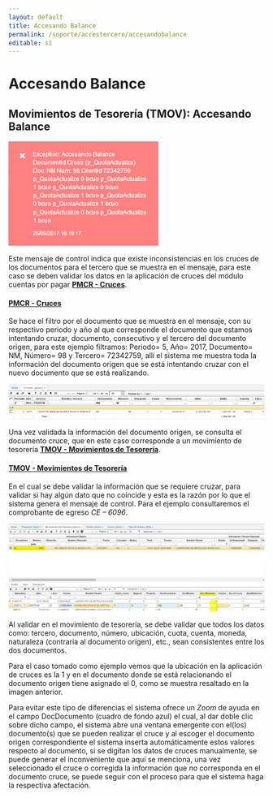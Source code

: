 ```yaml
---
layout: default
title: Accesando Balance
permalink: /soporte/accestercero/accesandobalance
editable: si
---
```


# Accesando Balance

## Movimientos de Tesorería (TMOV): Accesando Balance

![](tmov1.png)

Este mensaje de control indica que existe inconsistencias en los cruces de los documentos para el tercero que se muestra en el mensaje, para este caso se deben validar los datos en la aplicación de cruces del módulo cuentas por pagar [**PMCR - Cruces**](http://docs.oasiscom.com/Operacion/erp/cuentas/pmovimient/pmcr).


#### [**PMCR - Cruces**](http://docs.oasiscom.com/Operacion/erp/cuentas/pmovimient/pmcr)

Se hace el filtro por el documento que se muestra en el mensaje, con su respectivo periodo y año al que corresponde el documento que estamos intentando cruzar, documento, consecutivo y el tercero del documento origen, para este ejemplo filtramos: Periodo= 5, Año= 2017, Documento= NM, Número= 98 y Tercero= 72342759, allí el sistema me muestra toda la información del documento origen que se está intentando cruzar con el nuevo documento que se está realizando.  

![](pmcr.png)

Una vez validada la información del documento origen, se consulta el documento cruce, que en este caso corresponde a un movimiento de tesorería [**TMOV - Movimientos de Tesorería**](http://docs.oasiscom.com/Operacion/erp/tesoreria/tmovimient/tmov).

#### [**TMOV - Movimientos de Tesorería**](http://docs.oasiscom.com/Operacion/erp/tesoreria/tmovimient/tmov)

En el cual se debe validar la información que se requiere cruzar, para validar si hay algún dato que no coincide y esta es la razón por lo que el sistema genera el mensaje de control. Para el ejemplo consultaremos el comprobante de egreso _CE – 6096_.  

![](tmov.png)

Al validar en el movimiento de tesorería, se debe validar que todos los datos como: tercero, documento, número, ubicación, cuota, cuenta, moneda, naturaleza (contraria al documento origen), etc., sean consistentes entre los dos documentos.  

Para el caso tomado como ejemplo vemos que la ubicación en la aplicación de cruces es la 1 y en el documento donde se está relacionando el documento origen tiene asignado el 0, como se muestra resaltado en la imagen anterior.  

Para evitar este tipo de diferencias el sistema ofrece un _Zoom_ de ayuda en el campo DocDocumento (cuadro de fondo azul) el cual, al dar doble clic sobre dicho campo, el sistema abre una ventana emergente con el(los) documento(s) que se pueden realizar el cruce y al escoger el documento origen correspondiente el sistema inserta automáticamente estos valores respecto al documento, si se digitan los datos de cruces manualmente, se puede generar el inconveniente que aquí se menciona, una vez seleccionado el cruce o corregida la información que no corresponda en el documento cruce, se puede seguir con el proceso para que el sistema haga la respectiva   afectación.

